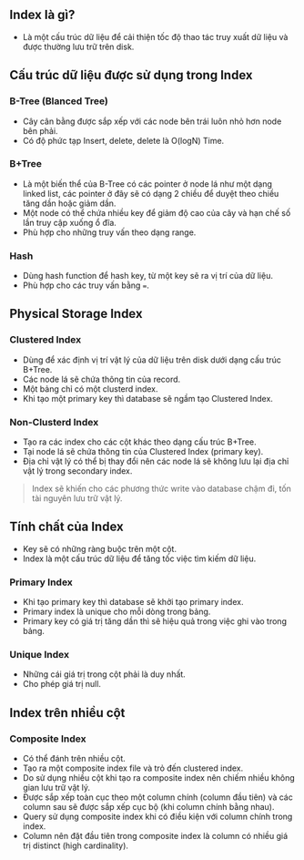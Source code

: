 ## Index là gì?
- Là một cấu trúc dữ liệu để cải thiện tốc độ thao tác truy xuất dữ liệu và được thường lưu trữ trên disk.

## Cấu trúc dữ liệu được sử dụng trong Index
### B-Tree (Blanced Tree)
- Cây cân bằng được sắp xếp với các node bên trái luôn nhỏ hơn node bên phải.
- Có độ phức tạp Insert, delete, delete là O(logN) Time.

### B+Tree
- Là một biến thể của B-Tree có các pointer ở node lá như một dạng linked list, các pointer ở đây sẽ có dạng 2 chiều để duyệt theo chiều tăng dần hoặc giảm dần.
- Một node có thể chứa nhiều key để giảm độ cao của cây và hạn chế số lần truy cập xuống ổ đĩa.
- Phù hợp cho những truy vấn theo dạng range.

### Hash
- Dùng hash function để hash key, từ một key sẽ ra vị trí của dữ liệu.
- Phù hợp cho các truy vấn bằng `=`.

## Physical Storage Index
### Clustered Index
- Dùng để xác định vị trí vật lý của dữ liệu trên disk dưới dạng cấu trúc B+Tree.
- Các node lá sẽ chứa thông tin của record.
- Một bảng chỉ có một clusterd index.
- Khi tạo một primary key thì database sẽ ngầm tạo Clustered Index.

### Non-Clusterd Index
- Tạo ra các index cho các cột khác theo dạng cấu trúc B+Tree.
- Tại node lá sẽ chứa thông tin của Clustered Index (primary key).
- Địa chỉ vật lý có thể bị thay đổi nên các node lá sẽ không lưu lại địa chỉ vật lý trong secondary index.

>Index sẽ khiến cho các phương thức write vào database chậm đi, tốn tài nguyên lưu trữ vật lý.

## Tính chất của Index
- Key sẽ có những ràng buộc trên một cột.
- Index là một cấu trúc dữ liệu để tăng tốc việc tìm kiếm dữ liệu.

### Primary Index
- Khi tạo primary key thì database sẽ khởi tạo primary index.
- Primary index là unique cho mỗi dòng trong bảng.
- Primary key có giá trị tăng dần thì sẽ hiệu quả trong việc ghi vào trong bảng.

### Unique Index
- Những cái giá trị trong cột phải là duy nhất.
- Cho phép giá trị null.

## Index trên nhiều cột
### Composite Index
- Có thể đánh trên nhiều cột.
- Tạo ra một composite index file và trỏ đến clustered index.
- Do sử dụng nhiều cột khi tạo ra composite index nên chiếm nhiều không gian lưu trữ vật lý.
- Được sắp xếp toàn cục theo một column chính (column đầu tiên) và các column sau sẽ được sắp xếp cục bộ (khi column chính bằng nhau).
- Query sử dụng composite index khi có điều kiện với column chính trong index.
- Column nên đặt đầu tiên trong composite index là column có nhiều giá trị distinct (high cardinality).